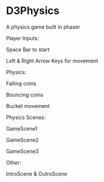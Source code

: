 # D3Physics
A physics game built in phaser


Player Inputs: 

Space Bar to start

Left & Right Arrow Keys for movement


Physics:

Falling coins

Bouncing coins

Bucket movement


Physics Scenes:

GameScene1

GameScene2

GameScene3


Other:

IntroScene & OutroScene
